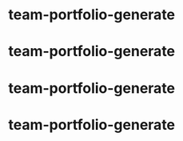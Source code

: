 # team-portfolio-generate
# team-portfolio-generate
# team-portfolio-generate
# team-portfolio-generate
